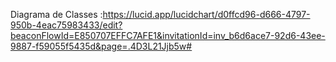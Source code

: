 Diagrama de Classes :https://lucid.app/lucidchart/d0ffcd96-d666-4797-950b-4eac75983433/edit?beaconFlowId=E850707EFFC7AFE1&invitationId=inv_b6d6ace7-92d6-43ee-9887-f59055f5435d&page=.4D3L21Jjb5w#